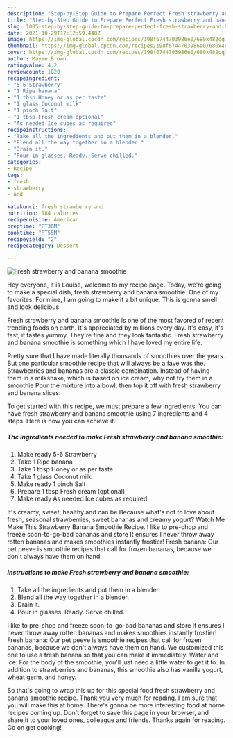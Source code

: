 ```yaml
---
description: "Step-by-Step Guide to Prepare Perfect Fresh strawberry and banana smoothie"
title: "Step-by-Step Guide to Prepare Perfect Fresh strawberry and banana smoothie"
slug: 1005-step-by-step-guide-to-prepare-perfect-fresh-strawberry-and-banana-smoothie
date: 2021-10-29T17:12:59.448Z
image: https://img-global.cpcdn.com/recipes/198f6744703986e0/680x482cq70/fresh-strawberry-and-banana-smoothie-recipe-main-photo.jpg
thumbnail: https://img-global.cpcdn.com/recipes/198f6744703986e0/680x482cq70/fresh-strawberry-and-banana-smoothie-recipe-main-photo.jpg
cover: https://img-global.cpcdn.com/recipes/198f6744703986e0/680x482cq70/fresh-strawberry-and-banana-smoothie-recipe-main-photo.jpg
author: Mayme Brown
ratingvalue: 4.2
reviewcount: 1020
recipeingredient:
- "5-6 Strawberry"
- "1 Ripe banana"
- "1 tbsp Honey or as per taste"
- "1 glass Coconut milk"
- "1 pinch Salt"
- "1 tbsp Fresh cream optional"
- "As needed Ice cubes as required"
recipeinstructions:
- "Take all the ingredients and put them in a blender."
- "Blend all the way together in a blender."
- "Drain it."
- "Pour in glasses. Ready. Serve chilled."
categories:
- Recipe
tags:
- fresh
- strawberry
- and

katakunci: fresh strawberry and 
nutrition: 184 calories
recipecuisine: American
preptime: "PT36M"
cooktime: "PT55M"
recipeyield: "2"
recipecategory: Dessert

---
```



![Fresh strawberry and banana smoothie](https://img-global.cpcdn.com/recipes/198f6744703986e0/680x482cq70/fresh-strawberry-and-banana-smoothie-recipe-main-photo.jpg)

Hey everyone, it is Louise, welcome to my recipe page. Today, we're going to make a special dish, fresh strawberry and banana smoothie. One of my favorites. For mine, I am going to make it a bit unique. This is gonna smell and look delicious.

Fresh strawberry and banana smoothie is one of the most favored of recent trending foods on earth. It's appreciated by millions every day. It's easy, it's fast, it tastes yummy. They're fine and they look fantastic. Fresh strawberry and banana smoothie is something which I have loved my entire life.

Pretty sure that I have made literally thousands of smoothies over the years. But one particular smoothie recipe that will always be a fave was the. Strawberries and bananas are a classic combination. Instead of having them in a milkshake, which is based on ice cream, why not try them in a smoothie Pour the mixture into a bowl, then top it off with fresh strawberry and banana slices.


To get started with this recipe, we must prepare a few ingredients. You can have fresh strawberry and banana smoothie using 7 ingredients and 4 steps. Here is how you can achieve it.

<!--inarticleads1-->

##### The ingredients needed to make Fresh strawberry and banana smoothie:

1. Make ready 5-6 Strawberry
1. Take 1 Ripe banana
1. Take 1 tbsp Honey or as per taste
1. Take 1 glass Coconut milk
1. Make ready 1 pinch Salt
1. Prepare 1 tbsp Fresh cream (optional)
1. Make ready As needed Ice cubes as required


It&#39;s creamy, sweet, healthy and can be Because what&#39;s not to love about fresh, seasonal strawberries, sweet bananas and creamy yogurt? Watch Me Make This Strawberry Banana Smoothie Recipe. I like to pre-chop and freeze soon-to-go-bad bananas and store It ensures I never throw away rotten bananas and makes smoothies instantly frostier! Fresh banana: Our pet peeve is smoothie recipes that call for frozen bananas, because we don&#39;t always have them on hand. 

<!--inarticleads2-->

##### Instructions to make Fresh strawberry and banana smoothie:

1. Take all the ingredients and put them in a blender.
1. Blend all the way together in a blender.
1. Drain it.
1. Pour in glasses. Ready. Serve chilled.


I like to pre-chop and freeze soon-to-go-bad bananas and store It ensures I never throw away rotten bananas and makes smoothies instantly frostier! Fresh banana: Our pet peeve is smoothie recipes that call for frozen bananas, because we don&#39;t always have them on hand. We customized this one to use a fresh banana so that you can make it immediately. Water and ice: For the body of the smoothie, you&#39;ll just need a little water to get it to. In addition to strawberries and bananas, this smoothie also has vanilla yogurt, wheat germ, and honey. 

So that's going to wrap this up for this special food fresh strawberry and banana smoothie recipe. Thank you very much for reading. I am sure that you will make this at home. There's gonna be more interesting food at home recipes coming up. Don't forget to save this page in your browser, and share it to your loved ones, colleague and friends. Thanks again for reading. Go on get cooking!

